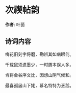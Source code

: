 # 次禊帖韵

**作者**: 叶茵

## 诗词内容

梅花旧刻字将磨，勘辨其如病眼何。

千载鼠须遗墨少，一时赝本误人多。

肯将金谷序文比，因想山阴气候和。

最喜孤居山下姥，慕名特特为烹鹅。

